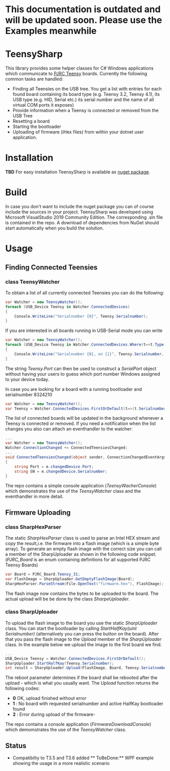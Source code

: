 # This documentation is outdated and will be updated soon. Please use the Examples meanwhile
# TeensySharp
This library provides some helper classes for C# Windows applications which communicate to [PJRC Teensy](http://www.pjrc.com/teensy/index.html) boards. Currently the following common tasks are handled:
- Finding all Teensies on the USB tree. You get a list with entries for each found board containing its board type (e.g. Teensy 3.2, Teensy 4.1), its USB type (e.g. HID, Serial etc.) its serial number and the name of all virtual COM ports it exposes)
- Provide information when a Teensy is connected or removed from the USB Tree
- Resetting a board
- Starting the bootloader
- Uploading of firmware (iHex files) from within your dotnet user application.

# Installation

**TBD**
For easy installation TeensySharp is available as [nuget package](https://www.nuget.org/packages/lunoptics.TeensySharp/).

# Build
In case you don't want to include the nuget package you can of course include the sources in your project. TeensySharp was developed using Microsoft VisualStudio 2019 Community Edition. The corresponding .sln file is contained in the repo. A download of dependencies from NuGet should start automatically when you build the solution.

# Usage
## Finding Connected Teensies
### class TeensyWatcher
To obtain a list of all currently connected Teensies you can do the following:
```c#
var Watcher = new TeensyWatcher();
foreach (USB_Device Teensy in Watcher.ConnectedDevices)
{
    Console.WriteLine("Serialnumber {0}", Teensy.Serialnumber);
}
```
If you are interested in all boards running in USB-Serial mode you can write
```c#
var Watcher = new TeensyWatcher();
foreach (USB_Device Teensy in Watcher.ConnectedDevices.Where(t=>t.Type == USB_Device.type.UsbSerial))
{
    Console.WriteLine("Serialnumber {0}, on {1}", Teensy.Serialnumber, Teensy.Port);
}
```
The string *Teensy.Port* can then be used to construct a *SerialPort* object without having your users to guess which port number Windows assigned to your device today.

In case you are looking for a board with a running bootloader and serialnumber 8324210
```c#
var Watcher = new TeensyWatcher();
var Teensy = Watcher.ConnectedDevices.FirstOrDefault(t=>(t.Serialnumber==8324210 && t.Type==USB_Device.type.HalfKay ));
```
The list of connected boards will be updated in the background whenever a Teensy is connected or removed. If you need a notification when the list changes you also can attach an eventhandler to the watcher:
```c#
...
var Watcher = new TeensyWatcher();
Watcher.ConnectionChanged += ConnectedTeensiesChanged;
...
void ConnectedTeensiesChanged(object sender, ConnectionChangedEventArgs e)
{
    string Port = e.changedDevice.Port;
    string SN = e.changedDevice.Serialnumber;
}
```
The repo contains a simple console application (*TeensyWacherConsole*) which demonstrates the use of the *TeensyWatcher* class and the eventhandler in more detail.

## Firmware Uploading
### class SharpHexParser
The static *SharpHexParser* class is used to parse an Intel HEX stream and copy the result,i.e. the firmware into a flash image (which is a simple byte array). To generate an empty flash image with the correct size you can call a member of the SharpUploader as shown in the following code snippet. (*PJRC_Board* is an enum containing definitions for all supported PJRC Teensy Boards)

```c#
var Board = PJRC_Board.Teensy_31;
var FlashImage = SharpUploader.GetEmptyFlashImage(Board);
SharpHexParser.ParseStream(File.OpenText("firmware.hex"), FlashImage);
```
The flash image now contains the bytes to be uploaded to the board. The actual upload will be be done by the class *SharpeUploader*.

### class SharpUploader
To upload the flash image to the board you use the static *SharpUploader* class. You can start the bootloader  by calling *StartHalfKay(uint Serialnumber)* (alternatively you can press the button on the board). After that you pass the flash image to the *Upload* member of the *SharpUploader* class. In the example below we upload the image to the first board we find.
```c#
...
USB_Device Teensy = Watcher.ConnectedDevices.FirstOrDefault();
SharpUploader.StartHalfKay(Teensy.Serialnumber);
int result = SharpUploader.Upload(FlashImage, Board, Teensy.Serialnumber, reboot: true);
```
The reboot parameter determines if the board shall be rebooted after the upload - which is what you usually want. The *Upload* function returns the following codes:
- **0** OK, upload finished without error
- **1** : No board with requested serialnumber and active HalfKay bootloader found
- **2** : Error during upload of the firmware-

The repo contains a  console application (*FirmwareDownloadConsole*) which demomstrates the use of the *TeensyWatcher* class.

## Status
- Compatibilty to T3.5 and T3.6 added
** ToBeDone:** WPF example showing the usage in a more realistic scenario

